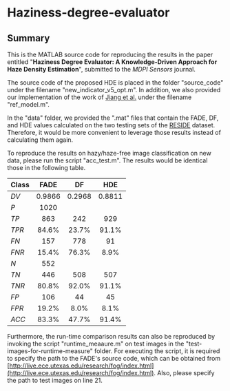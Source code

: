 # Haziness-degree-evaluator

## Summary
This is the MATLAB source code for reproducing the results in the paper entitled "**Haziness Degree Evaluator: A Knowledge-Driven Approach for Haze Density Estimation**", submitted to the *MDPI Sensors* journal.

The source code of the proposed HDE is placed in the folder "source_code" under the filename "new_indicator_v5_opt.m". In addition, we also provided our implementation of the work of [Jiang et al.](https://ieeexplore.ieee.org/document/7918592) under the filename "ref_model.m".

In the "data" folder, we provided the ".mat" files that contain the FADE, DF, and HDE values calculated on the two testing sets of the [RESIDE](https://sites.google.com/view/reside-dehaze-datasets/reside-standard?authuser=0) dataset. Therefore, it would be more convenient to leverage those results instead of calculating them again.

To reproduce the results on hazy/haze-free image classification on new data, please run the script "acc_test.m". The results would be identical those in the following table.

| **Class** | **FADE** | **DF** | **HDE** |
| --------- | :------: | :----: | :-----: |
| *DV*      | 0.9866   | 0.2968 | 0.8811  |
| *P*       | 1020                      |||
| *TP*      | 863      | 242    | 929     |
| *TPR*     | 84.6%    | 23.7%  | 91.1%   |
| *FN*      | 157      | 778    | 91      |
| *FNR*     | 15.4%    | 76.3%  | 8.9%    |
| *N*       | 552                       |||
| *TN*      | 446      | 508    | 507     |
| *TNR*     | 80.8%    | 92.0%  | 91.1%   |
| *FP*      | 106      | 44     | 45      |
| *FPR*     | 19.2%    | 8.0%   | 8.1%    |
| *ACC*     | 83.3%    | 47.7%  | 91.4%   |

Furthermore, the run-time comparison results can also be reproduced by invoking the script "runtime_meaaure.m" on test images in the "test-images-for-runtime-measure" folder. For executing the script, it is required to specify the path to the FADE's source code, which can be obtained from [http://live.ece.utexas.edu/research/fog/index.html](http://live.ece.utexas.edu/research/fog/index.html). Also, please specify the path to test images on line 21.

